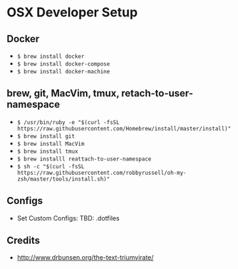 # OSX Developer Setup

## Docker
- `$ brew install docker`
- `$ brew install docker-compose`
- `$ brew install docker-machine`

## brew, git, MacVim, tmux, retach-to-user-namespace
- `$ /usr/bin/ruby -e "$(curl -fsSL https://raw.githubusercontent.com/Homebrew/install/master/install)"`
- `$ brew install git`
- `$ brew install MacVim`
- `$ brew install tmux`
- `$ brew installl reattach-to-user-namespace`
- `$ sh -c "$(curl -fsSL https://raw.githubusercontent.com/robbyrussell/oh-my-zsh/master/tools/install.sh)"`

## Configs
- Set Custom Configs: TBD: .dotfiles

## Credits
- http://www.drbunsen.org/the-text-triumvirate/
